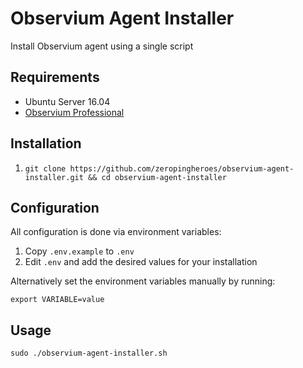 # Observium Agent Installer

Install Observium agent using a single script

## Requirements

- Ubuntu Server 16.04
- [Observium Professional](http://www.observium.org/subscribe/)

## Installation

1. `git clone https://github.com/zeropingheroes/observium-agent-installer.git && cd observium-agent-installer`

## Configuration

All configuration is done via environment variables:

1. Copy `.env.example` to `.env`
2. Edit `.env` and add the desired values for your installation

Alternatively set the environment variables manually by running:

`export VARIABLE=value`

## Usage

`sudo ./observium-agent-installer.sh`
